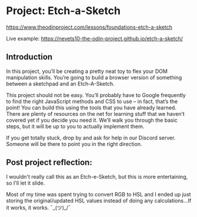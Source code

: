 # Project: Etch-a-Sketch

https://www.theodinproject.com/lessons/foundations-etch-a-sketch

Live example: https://nevets10-the-odin-project.github.io/etch-a-sketch/

## Introduction

In this project, you’ll be creating a pretty neat toy to flex your DOM manipulation skills. You’re going to build a browser version of something between a sketchpad and an Etch-A-Sketch.

This project should not be easy. You’ll probably have to Google frequently to find the right JavaScript methods and CSS to use – in fact, that’s the point! You can build this using the tools that you have already learned. There are plenty of resources on the net for learning stuff that we haven’t covered yet if you decide you need it. We’ll walk you through the basic steps, but it will be up to you to actually implement them.

If you get totally stuck, drop by and ask for help in our Discord server. Someone will be there to point you in the right direction.

## Post project reflection:

I wouldn't really call this as an Etch-e-Sketch, but this is more entertaining, so I'll let it slide.

Most of my time was spent trying to convert RGB to HSL and I ended up just storing the original/updated HSL values instead of doing any calculations...If it works, it works. ¯\_(ツ)\_/¯
